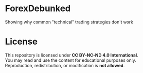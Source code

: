 # ForexDebunked
Showing why common "technical" trading strategies don't work

# License
This repository is licensed under **CC BY-NC-ND 4.0 International**.  
You may read and use the content for educational purposes only.  
Reproduction, redistribution, or modification is **not allowed**.
